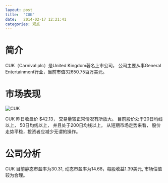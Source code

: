 ```yaml
---
layout: post
title:  "CUK"
date:   2014-02-17 12:21:41
categories: 观点
---
```


# 简介
CUK（Carnival plc）是United Kingdom著名上市公司，
公司主要从事General Entertainment行业，当前市值32650.75百万美元。

# 市场表现

![CUK](http://finviz.com/chart.ashx?t=CUK&ty=c&ta=1&p=d&s=l)

CUK 昨日收盘价 $42.13，
交易量较正常情况有所放大。
目前股价处于20日均线以上，
50日均线以上，
并且处于200日均线以上。
从短期市场走势来看，
股价走势平稳，投资者应减少无谓的操作。

# 公司分析
CUK 目前静态市盈率为30.31, 动态市盈率为14.68，每股收益1.39美元,
市场估值较为合理。
